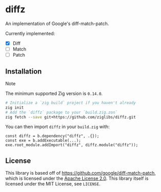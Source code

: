 # diffz

An implementation of Google's diff-match-patch.

Currently implemented:

- [x] Diff
- [ ] Match
- [ ] Patch

## Installation

> [!NOTE]
> The minimum supported Zig version is `0.14.0`.

```bash
# Initialize a `zig build` project if you haven't already
zig init
# Add the `diffz` package to your `build.zig.zon`
zig fetch --save git+https://github.com/ziglibs/diffz.git
```

You can then import `diffz` in your `build.zig` with:

```zig
const diffz = b.dependency("diffz", .{});
const exe = b.addExecutable(...);
exe.root_module.addImport("diffz", diffz.module("diffz"));
```

## License

This library is based off of https://github.com/google/diff-match-patch, which is licensed under the [Apache License 2.0](http://www.apache.org/licenses/LICENSE-2.0). This library itself is licensed under the MIT License, see `LICENSE`.
